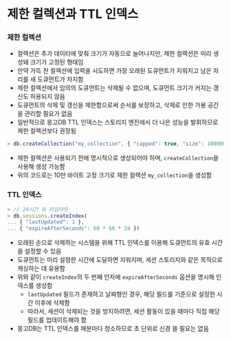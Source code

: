 # 제한 컬렉션과 TTL 인덱스

### 제한 컬렉션

* 컬렉션은 추가 데이터에 맞춰 크기가 자동으로 늘어나지만, 제한 컬렉션은 미리 생성돼 크기가 고정된 형태임
* 만약 가득 찬 컬렉션에 입력을 시도하면 가장 오래된 도큐먼트가 지워지고 남은 자리를 새 도큐먼트가 차지함
* 제한 컬렉션에서 임의의 도큐먼트는 삭제될 수 없으며, 도큐먼트 크기가 커지는 갱신도 허용되지 않음
* 도큐먼트의 삭제 및 갱신을 제한함으로써 순서를 보장하고, 삭제로 인한 가용 공간을 관리할 필요가 없음
* 일반적으로 몽고DB TTL 인덱스는 스토리지 엔진에서 더 나은 성능을 발휘하므로 제한 컬렉션보다 권장됨

```js
> db.createCollection("my_collection", { "capped": true, "size": 100000 })
```

* 제한 컬렉션은 사용되기 전에 명시적으로 생성되어야 하며, `createCollection`을 사용해 생성 가능함
* 위의 코드로는 10만 바이트 고정 크기로 제한 컬렉션 `my_collection`을 생성함

### TTL 인덱스

```js
> // 24시간 뒤 타임아웃
> db.sessions.createIndex(
... { "lastUpdated": 1 },
... { "expireAfterSeconds": 60 * 60 * 24 })
```

* 오래된 순으로 삭제하는 시스템을 위해 TTL 인덱스를 이용해 도큐먼트의 유효 시간을 설정할 수 있음
* 도큐먼트는 미리 설정한 시간에 도달하면 지워지며, 세션 스토리지와 같은 목적으로 캐싱하는 데 유용함
* 위와 같이 `createIndex`의 두 번째 인자에 `expireAfterSeconds` 옵션을 명시해 인덱스를 생성함
	* `lastUpdated` 필드가 존재하고 날짜형인 경우, 해당 필드를 기준으로 설정한 시간 이후에 삭제함
	* 따라서, 세션이 삭제되는 것을 방지하려면, 세션 활동이 있을 때마다 직접 해당 필드를 업데이트해야 함
* 몽고DB는 TTL 인덱스를 매분마다 청소하므로 초 단위로 신경 쓸 필요는 없음